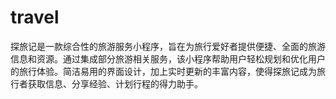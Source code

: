 # travel
探旅记是一款综合性的旅游服务小程序，旨在为旅行爱好者提供便捷、全面的旅游信息和资源。通过集成部分旅游相关服务，该小程序帮助用户轻松规划和优化用户的旅行体验。简洁易用的界面设计，加上实时更新的丰富内容，使得探旅记成为旅行者获取信息、分享经验、计划行程的得力助手。
